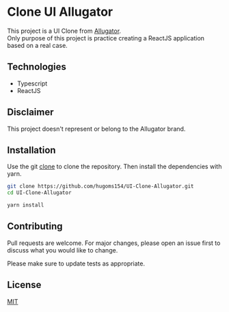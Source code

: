 # Clone UI Allugator

This project is a UI Clone from [Allugator](https://allugator.com).</br>
Only purpose of this project is practice creating a ReactJS application based on a real case.

## Technologies
 - Typescript
 - ReactJS

## Disclaimer
This project doesn't represent or belong to the Allugator brand.

## Installation

Use the git [clone](https://git-scm.com/docs/git-clone) to clone the repository.
Then install the dependencies with yarn.

```bash
git clone https://github.com/hugoms154/UI-Clone-Allugator.git
cd UI-Clone-Allugator

yarn install
```

## Contributing
Pull requests are welcome. For major changes, please open an issue first to discuss what you would like to change.

Please make sure to update tests as appropriate.

## License
[MIT](https://choosealicense.com/licenses/mit/)
